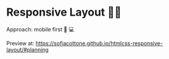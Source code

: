 # Responsive Layout 👩‍💻



Approach: mobile first 📱 💻

Preview at: https://sofiacottone.github.io/htmlcss-responsive-layout/#planning
